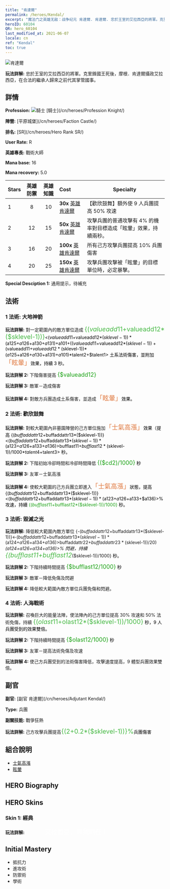 ```yaml
---
title: "肯達爾"
permalink: /heroes/Kendal/
excerpt: "魔法门之英雄无敌：战争纪元 肯達爾. 肯達爾. 忠於王室的艾拉西亞的將軍。克里鋒國王死後，摩根．肯達爾攝政艾拉西亞，在合法的繼承人歸來之前代其掌管國事。"
heroID: 60104
QR: hero_60104
last_modified_at: 2021-06-07
locale: cn
ref: "Kendal"
toc: true
---
```

  ![肯達爾](/images/h/h_Kendel.jpg)

 **玩法詳解:** 忠於王室的艾拉西亞的將軍。克里鋒國王死後，摩根．肯達爾攝政艾拉西亞，在合法的繼承人歸來之前代其掌管國事。
## 詳情
 **Profession:** ![騎士](/images/h/h_prof_1.png)  [騎士](/cn/heroes/Profession Knight/)

 **陣營:** [平原城堡](/cn/heroes/Faction Castle/)

 **排名:** [SR](/cn/heroes/Hero Rank SR/)

 **User Rate:** R

 **英雄專長:** 戰術大師

 **Mana base:** 16

 **Mana recovery:** 5.0


  | Stars | 英雄防禦 | 英雄知識 | Cost |     Specialty     |
  |---------|:---------------:|:---------------:|:--|--------------------|
  |    1    | 8 | 10 | **30x** [英雄肯達爾](/cn/Items/her_363/) | 【歡欣鼓舞】額外使 9 人兵團提高 50% 攻速 |
  |    2    | 12 | 15 | **50x** [英雄肯達爾](/cn/Items/her_363/) | 攻擊兵團的普通攻擊有 4% 的機率對目標造成「眩暈」效果，持續兩秒。 |
  |    3    | 16 | 20 | **100x** [英雄肯達爾](/cn/Items/her_363/) | 所有己方攻擊兵團提高 10% 兵團傷害 |
  |    4    | 20 | 25 | **150x** [英雄肯達爾](/cn/Items/her_363/) | 攻擊兵團攻擊被「眩暈」的目標單位時，必定暴擊。 |

 **Special Desciption 1:** 通用提示，待補充

## 法術
### 1 法術: 大地神箭
 **玩法詳解:** 對一定範圍內的敵方單位造成 <span style="color: #48b946;font-size:20px">{($valueadd11+$valueadd12*($sklevel-1))}</span><span style="color: black"><($valueadd11+$valueadd12*($sklevel-1))*($a125+$a126+$a130+$a131)+$a101+(($valueadd11+$valueadd12*($sklevel-1))+($valueadd11+$valueadd12*($sklevel-1))*($a125+$a126+$a130+$a131)+$a101)*$talent2+$talent1> 土系法術傷害，並附加<span style="color: #e07c44;font-size:20px">「眩暈」</span><span style="color: black">效果，持續 3 秒。

 **玩法詳解 2:** 下階傷害提高 <span style="color: #1ca216;font-size:18px">{$valueadd12}</span><span style="color: black">

 **玩法詳解 3:** 敵軍－造成傷害

 **玩法詳解 4:** 對敵方兵團造成土系傷害，並造成<span style="color: #e07c44;font-size:20px">「眩暈」</span><span style="color: black">效果。

### 2 法術: 歡欣鼓舞
 **玩法詳解:** 對較大範圍內非墓園陣營的己方單位施加<span style="color: #e07c44;font-size:20px">「士氣高漲」</span><span style="color: black">效果（提高 {($buffaddattr12+$buffaddattr13*($sklevel-1))}<($buffaddattr12+$buffaddattr13*($sklevel-1))*($a123+$a126+$a133+$a136)>% 攻速），持續 <span style="color: #48b946;font-size:20px">{($bufflast11+$bufflast12*($sklevel-1))/1000}</span><span style="color: black"><($bufflast11+$bufflast12*($sklevel-1))/1000*$talent4+$talent3> 秒。

 **玩法詳解 2:** 下階初始冷卻時間和冷卻時間降低 <span style="color: #1ca216;font-size:18px">{($cd2)/1000}</span><span style="color: black"> 秒

 **玩法詳解 3:** 友軍－士氣高漲

 **玩法詳解 4:** 使較大範圍的己方兵團立即進入<span style="color: #e07c44;font-size:20px">「士氣高漲」</span><span style="color: black">狀態，提高 {($buffaddattr12+$buffaddattr13*($sklevel-1))}<($buffaddattr12+$buffaddattr13*($sklevel-1))*($a123+$a126+$a133+$a136)>% 攻速，持續 <span style="color: #1ca216">{($bufflast11+$bufflast12*($sklevel-1))/1000}</span><span style="color: black"> 秒。

### 3 法術: 毀滅之光
 **玩法詳解:** 降低較大範圍內敵方單位 {-($buffaddattr12+$buffaddattr13*($sklevel-1))}<-($buffaddattr12+$buffaddattr13*($sklevel-1))*($a124+$a126+$a134+$a136)>% 兵團免傷和 {-($buffaddattr22+$buffaddattr23*($sklevel-1))/20}<-(($buffaddattr22+$buffaddattr23*($sklevel-1))/20)*($a124+$a126+$a134+$a136)>% 閃避，持續 <span style="color: #48b946;font-size:20px">{($bufflast11+$bufflast12*($sklevel-1))/1000}</span><span style="color: black"> 秒。

 **玩法詳解 2:** 下階持續時間提高 <span style="color: #1ca216;font-size:18px">{$bufflast12/1000}</span><span style="color: black"> 秒

 **玩法詳解 3:** 敵軍－降低免傷及閃避

 **玩法詳解 4:** 降低較大範圍內敵方單位兵團免傷和閃避。

### 4 法術: 人海戰術
 **玩法詳解:** 召喚巨大的能量法陣，使法陣內的己方單位提高 30% 攻速和 50% 法術免傷，持續 <span style="color: #48b946;font-size:20px">{($olast11+$olast12*($sklevel-1))/1000}</span><span style="color: black"> 秒，9 人兵團受到的效果雙倍。

 **玩法詳解 2:** 下階持續時間提高 <span style="color: #1ca216;font-size:18px">{$olast12/1000}</span><span style="color: black"> 秒

 **玩法詳解 3:** 友軍－提高法術免傷及攻速

 **玩法詳解 4:** 使己方兵團受到的法術傷害降低，攻擊速度提高，9 體型兵團效果雙倍。


## 副官

 **副官:**  [副官 肯達爾](/cn/heroes/Adjutant Kendal/) 

 **Type:**  兵團 

 **副關技能:**  戰爭狂熱 

 **玩法詳解:** 己方攻擊兵團提高<span style="color: #48b946;font-size:20px">{(2+0.2*($sklevel-1))}%</span><span style="color: black">兵團傷害

## 組合說明

* [士氣高漲](/cn/combination/士氣高漲/) 
* [眩暈](/cn/combination/眩暈/) 

## HERO Biography

## HERO Skins
### Skin 1: **經典**

 **玩法詳解:** <span style="color: #ffffff;font-size:20px">　　　艾拉西亞，與我同在！</span>



## Initial Mastery
   - 抵抗力
   - 進攻術
   - 防禦術
   - 學術
